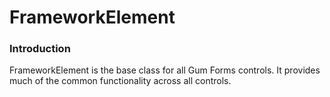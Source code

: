 # FrameworkElement

### Introduction

FrameworkElement is the base class for all Gum Forms controls. It provides much of the common functionality across all controls.
